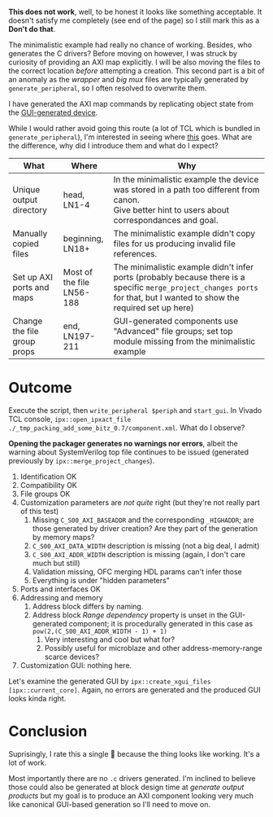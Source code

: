 **This does not work**, well, to be honest it looks like something acceptable. It doesn't satisfy me completely (see end of the page) so I still mark this as a  **Don't do that**.

The minimalistic example had really no chance of working. Besides, who generates the C drivers?
Before moving on however, I was struck by curiosity of providing an AXI map explicitly. I will be also moving the files to the correct location *before* attempting a creation. This second part is a bit of an anomaly as the *wrapper* and *big mux* files are typically generated by `generate_peripheral`, so I often resolved to overwrite them.

I have generated the AXI map commands by replicating object state from the [GUI-generated device](../../pseudo-reference/bus-interfaces.md).

While I would rather avoid going this route (a lot of TCL which is bundled in `generate_peripheral`), I'm interested in seeing where [this](./axi_map_n_cp_files.tcl) goes. What are the difference, why did I introduce them and what do I expect?

| What                        | Where               | Why                                                                                         |
|-----------------------------|---------------------|---------------------------------------------------------------------------------------------|
| Unique output directory     | head,<br>LN1-4      | In the minimalistic example the device was stored in a path too different from canon.<br>Give better hint to users about correspondances and goal.   |
| Manually copied files       | beginning,<br>LN18+ | The minimalistic example didn't copy files for us producing invalid file references. |
| Set up AXI ports and maps   | Most of the file<br>LN56-188 | The minimalistic example didn't infer ports (probably because there is a specific `merge_project_changes ports` for that, but I wanted to show the required set up here) |
| Change the file group props | end,<br>LN197-211   | GUI-generated components use "Advanced" file groups; set top module missing from the minimalistic example |

# Outcome

Execute the script, then `write_peripheral $periph` and `start_gui`. In Vivado TCL console, `ipx::open_ipxact_file ./_tmp_packing_add_some_bitz_0.7/component.xml`. What do I observe?

**Opening the packager generates no warnings nor errors**, albeit the warning about SystemVerilog top file continues to be issued (generated previously by `ipx::merge_project_changes`).

1. Identification OK
2. Compatibility OK
3. File groups OK
4. Customization parameters are *not quite* right (but they're not really part of this test)
    1. Missing `C_S00_AXI_BASEADDR` and the corresponding `_HIGHADDR`; are those generated by driver creation? Are they part of the generation by memory maps?
    2. `C_S00_AXI_DATA_WIDTH` description is missing (not a big deal, I admit)
    3. `C_S00_AXI_ADDR_WIDTH` description is missing (again, I don't care much but still)
    4. Validation missing, OFC merging HDL params can't infer those
    5. Everything is under "hidden parameters"
5. Ports and interfaces OK
6. Addressing and memory
    1. Address block differs by naming.
    2. Address block *Range dependency* property is unset in the GUI-generated component; it is procedurally generated in this case as `pow(2,(C_S00_AXI_ADDR_WIDTH - 1) + 1)`
        1. Very interesting and cool but what for?
        2. Possibly useful for microblaze and other address-memory-range scarce devices?
7. Customization GUI: nothing here.

Let's examine the generated GUI by `ipx::create_xgui_files [ipx::current_core]`.
Again, no errors are generated and the produced GUI looks kinda right.

# Conclusion

Suprisingly, I rate this a single 💩 because the thing looks like working. It's a lot of work.

Most importantly there are no `.c` drivers generated. I'm inclined to believe those could also be generated at block design time at *generate output products* but my goal is to produce an AXI component looking very much like canonical GUI-based generation so I'll need to move on.

